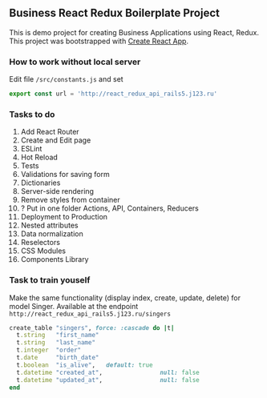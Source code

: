 ## Business React Redux Boilerplate Project

This is demo project for creating Business Applications using React, Redux.
This project was bootstrapped with [Create React App](https://github.com/facebookincubator/create-react-app).

### How to work without local server

Edit file `/src/constants.js` and set 

```javascript
export const url = 'http://react_redux_api_rails5.j123.ru'

```

### Tasks to do

1. Add React Router
2. Create and Edit page
3. ESLint
3. Hot Reload
3. Tests
4. Validations for saving form
5. Dictionaries
5. Server-side rendering
5. Remove styles from container
5. ? Put in one folder Actions, API, Containers, Reducers 
5. Deployment to Production
6. Nested attributes
7. Data normalization
7. Reselectors
8. CSS Modules
9. Components Library


### Task to train youself

Make the same functionality (display index, create, update, delete) for model Singer.
Available at the endpoint `http://react_redux_api_rails5.j123.ru/singers`


```ruby
create_table "singers", force: :cascade do |t|
  t.string   "first_name"
  t.string   "last_name"
  t.integer  "order"
  t.date     "birth_date"
  t.boolean  "is_alive",   default: true
  t.datetime "created_at",                null: false
  t.datetime "updated_at",                null: false
end
```